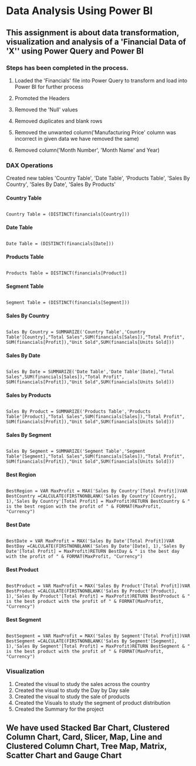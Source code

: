 # Data Analysis Using Power BI

## This assignment is about data transformation, visualization and analysis of a 'Financial Data of 'X'' using Power Query and Power BI

### Steps has been completed in the process.

1. Loaded the 'Financials' file into Power Query to transform and load into Power  BI for further process

2. Promoted the Headers

3. Removed the 'Null' values

4. Removed duplicates and blank rows

5. Removed the unwanted column('Manufacturing Price' column was incorrect in given data we have removed the same)

7. Removed column('Month Number', 'Month Name' and Year)

### DAX Operations

Created new tables 'Country Table', 'Date Table', 'Products Table', 'Sales By Country', 'Sales By Date', 'Sales By Products'

#### Country Table
##
    Country Table = (DISTINCT(financials[Country]))

#### Date Table
##
    Date Table = (DISTINCT(financials[Date]))

#### Products Table
##
    Products Table = DISTINCT(financials[Product])

#### Segment Table
##
    Segment Table = (DISTINCT(financials[Segment]))

#### Sales By Country
##
    Sales By Country = SUMMARIZE('Country Table','Country Table'[Country],"Total Sales",SUM(financials[Sales]),"Total Profit", SUM(financials[Profit]),"Unit Sold",SUM(financials[Units Sold]))

#### Sales By Date
##
    Sales By Date = SUMMARIZE('Date Table','Date Table'[Date],"Total Sales",SUM(financials[Sales]),"Total Profit", SUM(financials[Profit]),"Unit Sold",SUM(financials[Units Sold]))
   
#### Sales by Products
##
    Sales By Product = SUMMARIZE('Products Table','Products Table'[Product],"Total Sales",SUM(financials[Sales]),"Total Profit", SUM(financials[Profit]),"Unit Sold",SUM(financials[Units Sold]))

#### Sales By Segment
##
    Sales By Segment = SUMMARIZE('Segment Table','Segment Table'[Segment],"Total Sales",SUM(financials[Sales]),"Total Profit", SUM(financials[Profit]),"Unit Sold",SUM(financials[Units Sold]))

#### Best Region
##
    BestRegion = VAR MaxProfit = MAX('Sales By Country'[Total Profit])VAR BestCountry =CALCULATE(FIRSTNONBLANK('Sales By Country'[Country], 1),'Sales By Country'[Total Profit] = MaxProfit)RETURN BestCountry & " is the best region with the profit of " & FORMAT(MaxProfit, "Currency")

#### Best Date
##
    BestDate = VAR MaxProfit = MAX('Sales By Date'[Total Profit])VAR BestDay =CALCULATE(FIRSTNONBLANK('Sales By Date'[Date], 1),'Sales By Date'[Total Profit] = MaxProfit)RETURN BestDay & " is the best day with the profit of " & FORMAT(MaxProfit, "Currency")

#### Best Product
##
    BestProduct = VAR MaxProfit = MAX('Sales By Product'[Total Profit])VAR BestProduct =CALCULATE(FIRSTNONBLANK('Sales By Product'[Product], 1),'Sales By Product'[Total Profit] = MaxProfit)RETURN BestProduct & " is the best product with the profit of " & FORMAT(MaxProfit, "Currency")

#### Best Segment
##
    BestSegment = VAR MaxProfit = MAX('Sales By Segment'[Total Profit])VAR BestSegment =CALCULATE(FIRSTNONBLANK('Sales By Segment'[Segment], 1),'Sales By Segment'[Total Profit] = MaxProfit)RETURN BestSegment & " is the best product with the profit of " & FORMAT(MaxProfit, "Currency")
    
### Visualization

1. Created the visual to study the sales across the country
2. Created the visual to study the Day by Day sale
3. Created the visual to study the sale of products
4. Created the Visuals to study the segment of product distribution
5. Created the Summary for the project

## We have used Stacked Bar Chart, Clustered Column Chart, Card, Slicer, Map, Line and Clustered Column Chart, Tree Map, Matrix, Scatter Chart and Gauge Chart

